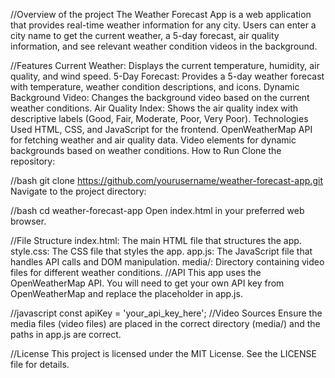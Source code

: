 //Overview of the project
The Weather Forecast App is a web application that provides real-time weather information for any city. Users can enter a city name to get the current weather, a 5-day forecast, air quality information, and see relevant weather condition videos in the background.

//Features
Current Weather: Displays the current temperature, humidity, air quality, and wind speed.
5-Day Forecast: Provides a 5-day weather forecast with temperature, weather condition descriptions, and icons.
Dynamic Background Video: Changes the background video based on the current weather conditions.
Air Quality Index: Shows the air quality index with descriptive labels (Good, Fair, Moderate, Poor, Very Poor).
Technologies Used
HTML, CSS, and JavaScript for the frontend.
OpenWeatherMap API for fetching weather and air quality data.
Video elements for dynamic backgrounds based on weather conditions.
How to Run
Clone the repository:

//bash
git clone https://github.com/yourusername/weather-forecast-app.git
Navigate to the project directory:

//bash
cd weather-forecast-app
Open index.html in your preferred web browser.

//File Structure
index.html: The main HTML file that structures the app.
style.css: The CSS file that styles the app.
app.js: The JavaScript file that handles API calls and DOM manipulation.
media/: Directory containing video files for different weather conditions.
//API
This app uses the OpenWeatherMap API. You will need to get your own API key from OpenWeatherMap and replace the placeholder in app.js.

//javascript
const apiKey = 'your_api_key_here';
//Video Sources
Ensure the media files (video files) are placed in the correct directory (media/) and the paths in app.js are correct.

//License
This project is licensed under the MIT License. See the LICENSE file for details.

